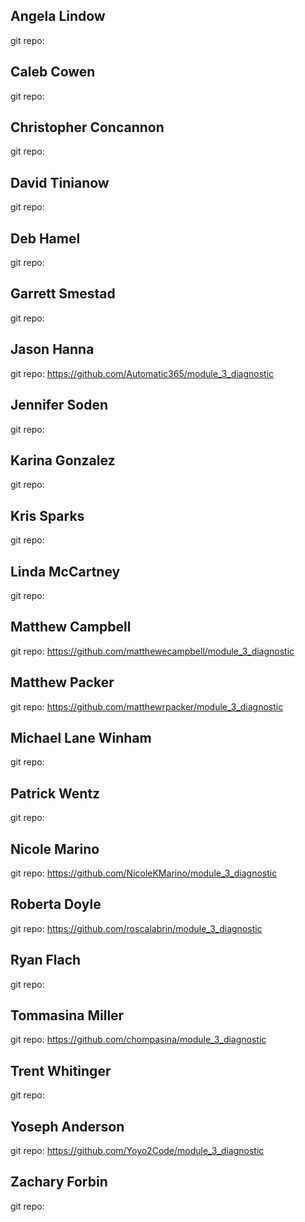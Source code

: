 ## Angela Lindow
git repo:

## Caleb Cowen
git repo:

## Christopher Concannon
git repo:

## David Tinianow
git repo:

## Deb Hamel
git repo:

## Garrett Smestad
git repo:

## Jason Hanna
git repo: https://github.com/Automatic365/module_3_diagnostic

## Jennifer Soden
git repo:

## Karina Gonzalez
git repo:

## Kris Sparks
git repo:

## Linda McCartney
git repo:

## Matthew Campbell
git repo: https://github.com/matthewecampbell/module_3_diagnostic

## Matthew Packer
git repo: https://github.com/matthewrpacker/module_3_diagnostic

## Michael Lane Winham
git repo:

## Patrick Wentz
git repo:

## Nicole Marino
git repo: https://github.com/NicoleKMarino/module_3_diagnostic

## Roberta Doyle
git repo: https://github.com/roscalabrin/module_3_diagnostic

## Ryan Flach
git repo:

## Tommasina Miller
git repo: https://github.com/chompasina/module_3_diagnostic

## Trent Whitinger
git repo:

## Yoseph Anderson
git repo: https://github.com/Yoyo2Code/module_3_diagnostic

## Zachary Forbin
git repo:
